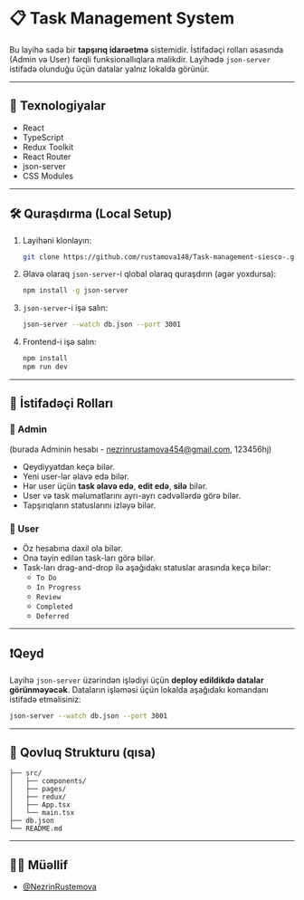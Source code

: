 # 📋 Task Management System

Bu layihə sadə bir **tapşırıq idarəetmə** sistemidir. İstifadəçi rolları əsasında (Admin və User) fərqli funksionallıqlara malikdir. Layihədə `json-server` istifadə olunduğu üçün datalar yalnız lokalda görünür.

---

## 🚀 Texnologiyalar

- React
- TypeScript
- Redux Toolkit
- React Router
- json-server
- CSS Modules

---

## 🛠️ Quraşdırma (Local Setup)

1. Layihəni klonlayın:
   ```bash
   git clone https://github.com/rustamova148/Task-management-siesco-.git
   ```

2. Əlavə olaraq `json-server`-i qlobal olaraq quraşdırın (əgər yoxdursa):
   ```bash
   npm install -g json-server
   ```

3. `json-server`-i işə salın:
   ```bash
   json-server --watch db.json --port 3001
   ```

4. Frontend-i işə salın:
   ```bash
   npm install
   npm run dev
   ```

---

## 👥 İstifadəçi Rolları

### 🔐 Admin
(burada Adminin hesabı - nezrinrustamova454@gmail.com, 123456hj)
- Qeydiyyatdan keçə bilər.
- Yeni user-lər əlavə edə bilər.
- Hər user üçün **task əlavə edə**, **edit edə**, **silə** bilər.
- User və task məlumatlarını ayrı-ayrı cədvəllərdə görə bilər.
- Tapşırıqların statuslarını izləyə bilər.

### 👤 User

- Öz hesabına daxil ola bilər.
- Ona təyin edilən task-ları görə bilər.
- Task-ları drag-and-drop ilə aşağıdakı statuslar arasında keçə bilər:
  - `To Do`
  - `In Progress`
  - `Review`
  - `Completed`
  - `Deferred`

---

## ❗Qeyd

Layihə `json-server` üzərindən işlədiyi üçün **deploy edildikdə datalar görünməyəcək**. Dataların işləməsi üçün lokalda aşağıdakı komandanı istifadə etməlisiniz:

```bash
json-server --watch db.json --port 3001
```

---

## 📂 Qovluq Strukturu (qısa)

```
├── src/
│   ├── components/
│   ├── pages/
│   ├── redux/
│   ├── App.tsx
│   └── main.tsx
├── db.json
└── README.md
```

---

## 🧑‍💻 Müəllif

- [@NezrinRustemova](https://github.com/rustamova148)
